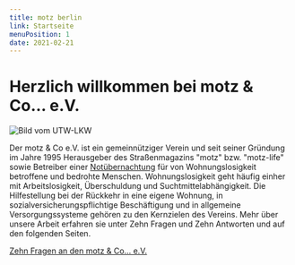 ```yaml
---
title: motz berlin
link: Startseite
menuPosition: 1
date: 2021-02-21
---
```


# Herzlich willkommen bei motz & Co... e.V.

![Bild vom UTW-LKW](images/BMC1617-500x355.jpg")

Der motz & Co e.V. ist ein gemeinnütziger Verein und seit seiner Gründung im Jahre 1995 Herausgeber des Straßenmagazins "motz" bzw. "motz-life" sowie Betreiber einer [Notübernachtung](/die-notubernachtung) für von Wohnungslosigkeit betroffene und bedrohte Menschen. Wohnungslosigkeit geht häufig einher mit Arbeitslosigkeit, Überschuldung und Suchtmittelabhängigkeit. Die Hilfestellung bei der Rückkehr in eine eigene Wohnung, in sozialversicherungspflichtige Beschäftigung und in allgemeine Versorgungssysteme gehören zu den Kernzielen des Vereins. Mehr über unsere Arbeit erfahren sie unter Zehn Fragen und Zehn Antworten und auf den folgenden Seiten.

[Zehn Fragen an den motz &amp; Co... e.V.](/zehn-fragen)
